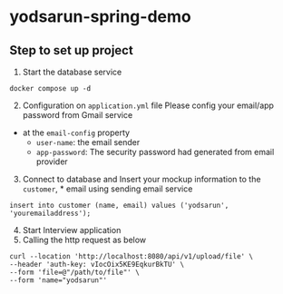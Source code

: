 # yodsarun-spring-demo

## Step to set up project

1. Start the database service
```shell
docker compose up -d
```

2. Configuration on `application.yml` file
Please config your email/app password from Gmail service
- at the `email-config` property
  - `user-name`: the email sender
  - `app-password`: The security password had generated from email provider
3. Connect to database and Insert your mockup information to the `customer`, * email using sending email service
```mysql
insert into customer (name, email) values ('yodsarun', 'youremailaddress');
```

4. Start Interview application
5. Calling the http request as below
```http request
curl --location 'http://localhost:8080/api/v1/upload/file' \
--header 'auth-key: vIocOix5KE9EqkurBkTU' \
--form 'file=@"/path/to/file"' \
--form 'name="yodsarun"'
```
